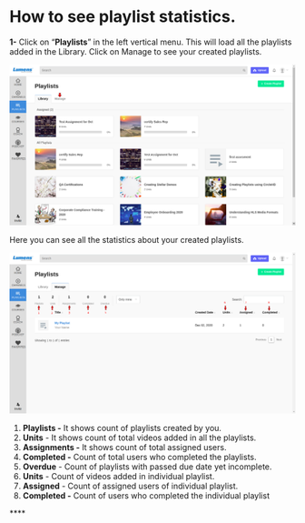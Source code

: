 # How to see playlist statistics.

**1-** Click on “**Playlists**” in the left vertical menu. This will load all the playlists added in the Library. Click on Manage to see your created playlists.

![](../.gitbook/assets/my-playlists1.png)

Here you can see all the statistics about your created playlists.

![](../.gitbook/assets/pl-statistics%20%281%29.png)

1. **Playlists -** It shows count of playlists created by you.
2. **Units** - It shows count of total videos added in all the playlists.
3. **Assignments -** It shows count of total assigned users.
4. **Completed -** Count of total users who completed the playlists.
5. **Overdue** - Count of playlists with passed due date yet incomplete.
6. **Units** - Count of videos added in individual playlist.
7. **Assigned** - Count of assigned users of individual playlist.
8. **Completed -** Count of users who completed the individual playlist

\*\*\*\*

